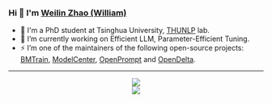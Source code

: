### Hi 👋 I'm <a href="https://achazwl.github.io/" target="_blank">Weilin Zhao (William)</a>

- 🌱 I'm a PhD student at Tsinghua University, [THUNLP](https://nlp.csai.tsinghua.edu.cn/) lab.
- 🔭 I’m currently working on Efficient LLM, Parameter-Efficient Tuning.
- ⚡ I’m one of the maintainers of the following open-source projects: [BMTrain](https://github.com/OpenBMB/BMTrain), [ModelCenter](https://github.com/OpenBMB/ModelCenter), [OpenPrompt](https://github.com/thunlp/OpenPrompt) and [OpenDelta](https://github.com/thunlp/OpenDelta).
<!--
- 👯 I’m looking to collaborate on ...
- 🤔 I’m looking for help with ...
- 💬 Ask me about ...
- 😄 Pronouns: ...
- ⚡ Fun fact: ...
-->

---

<p align="center">
  <a href="https://github.com/Achazwl" class="rich-diff-level-one">
    <img src="https://github-readme-stats.vercel.app/api?username=Achazwl" ></br>
    <img src="https://github-readme-stats.vercel.app/api/top-langs/?username=Achazwl" ></br>
  </a>
</p>
